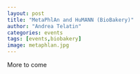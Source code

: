 ```yaml
---
layout: post
title: "MetaPhlAn and HuMANN (BioBakery)"
author: "Andrea Telatin"
categories: events
tags: [events,biobakery]
image: metaphlan.jpg
---
```


More to come